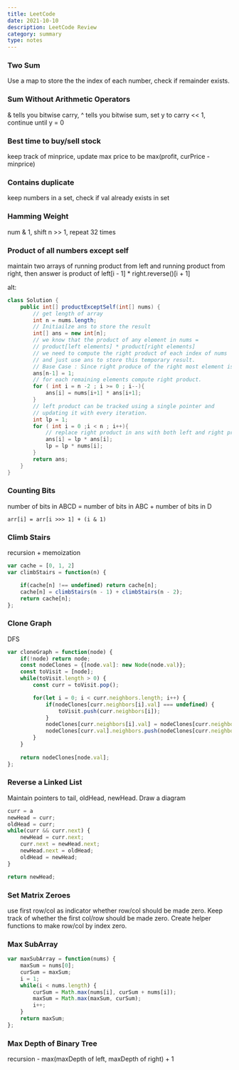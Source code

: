 ```yaml
---
title: LeetCode
date: 2021-10-10
description: LeetCode Review
category: summary
type: notes
---
```


### Two Sum

Use a map to store the the index of each number, check if remainder exists.

### Sum Without Arithmetic Operators

& tells you bitwise carry, ^ tells you bitwise sum, set y to carry << 1, continue until y = 0

### Best time to buy/sell stock

keep track of minprice, update max price to be max(profit, curPrice - minprice)

### Contains duplicate

keep numbers in a set, check if val already exists in set

### Hamming Weight

num & 1, shift n >> 1, repeat 32 times

### Product of all numbers except self

maintain two arrays of running product from left and running product from right, then answer is product of left[i - 1] * right.reverse()[i + 1]

alt:

```java
class Solution {
    public int[] productExceptSelf(int[] nums) {
        // get length of array
        int n = nums.length; 
        // Initiailze ans to store the result
        int[] ans = new int[n]; 
        // we know that the product of any element in nums = 
        // product[left elements] * product[right elements]
        // we need to compute the right product of each index of nums
        // and just use ans to store this temporary result. 
        // Base Case : Since right produce of the right most element is 1. 
        ans[n-1] = 1; 
        // for each remaining elements compute right product.
        for ( int i = n -2 ; i >= 0 ; i--){
            ans[i] = nums[i+1] * ans[i+1]; 
        }
        // left product can be tracked using a single pointer and 
        // updating it with every iteration.
        int lp = 1; 
        for ( int i = 0 ;i < n ; i++){
            // replace right product in ans with both left and right products. 
            ans[i] = lp * ans[i]; 
            lp = lp * nums[i]; 
        }
        return ans; 
    }
}
```

### Counting Bits
number of bits in ABCD = number of bits in ABC + number of bits in D
```
arr[i] = arr[i >>> 1] + (i & 1)
```

### Climb Stairs

recursion + memoization

```js
var cache = [0, 1, 2]
var climbStairs = function(n) {

    if(cache[n] !== undefined) return cache[n];
    cache[n] = climbStairs(n - 1) + climbStairs(n - 2);
    return cache[n];
};
```

### Clone Graph

DFS

```js
var cloneGraph = function(node) {
    if(!node) return node;
    const nodeClones = {[node.val]: new Node(node.val)};
    const toVisit = [node];
    while(toVisit.length > 0) {
        const curr = toVisit.pop();

        for(let i = 0; i < curr.neighbors.length; i++) {
            if(nodeClones[curr.neighbors[i].val] === undefined) {
                toVisit.push(curr.neighbors[i]);
            }
            nodeClones[curr.neighbors[i].val] = nodeClones[curr.neighbors[i].val] || new Node(curr.neighbors[i].val);
            nodeClones[curr.val].neighbors.push(nodeClones[curr.neighbors[i].val]);
        }
    }
    
    return nodeClones[node.val];
};
```

### Reverse a Linked List

Maintain pointers to tail, oldHead, newHead. Draw a diagram

```js
curr = a
newHead = curr;
oldHead = curr;
while(curr && curr.next) {
    newHead = curr.next;
    curr.next = newHead.next;
    newHead.next = oldHead;
    oldHead = newHead;
}

return newHead;
```

### Set Matrix Zeroes

use first row/col as indicator whether row/col should be made zero. Keep track of whether the first col/row should be made zero. Create helper functions to make row/col by index zero.

### Max SubArray

```js
var maxSubArray = function(nums) {
    maxSum = nums[0];
    curSum = maxSum;
    i = 1;
    while(i < nums.length) {
        curSum = Math.max(nums[i], curSum + nums[i]);
        maxSum = Math.max(maxSum, curSum);
        i++;
    }
    return maxSum;
};
```

### Max Depth of Binary Tree

recursion - max(maxDepth of left, maxDepth of right) + 1